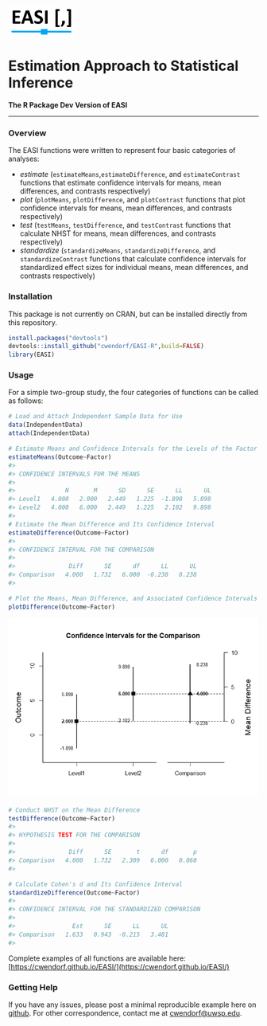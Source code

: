 <img src="logo.png" height="60px;" align="left;">

# Estimation Approach to Statistical Inference
**The R Package Dev Version of EASI**

---

### Overview

The EASI functions were written to represent four basic categories of analyses:

- _estimate_ (`estimateMeans`,`estimateDifference`, and `estimateContrast` functions that estimate confidence intervals for means, mean differences, and contrasts respectively)
- _plot_ (`plotMeans`, `plotDifference`, and `plotContrast` functions that plot confidence intervals for means, mean differences, and contrasts respectively)
- _test_ (`testMeans`, `testDifference`, and `testContrast` functions that calculate NHST for means, mean differences, and contrasts respectively)
- _standardize_ (`standardizeMeans`, `standardizeDifference`, and `standardizeContrast` functions that calculate confidence intervals for standardized effect sizes for individual means, mean differences, and contrasts respectively)

### Installation

This package is not currently on CRAN, but can be installed directly from this repository.

``` r
install.packages("devtools")
devtools::install_github("cwendorf/EASI-R",build=FALSE)
library(EASI)
```

### Usage

For a simple two-group study, the four categories of functions can be called as follows:

```r
# Load and Attach Independent Sample Data for Use
data(IndependentData)
attach(IndependentData)
```

```r
# Estimate Means and Confidence Intervals for the Levels of the Factor
estimateMeans(Outcome~Factor)
#> 
#> CONFIDENCE INTERVALS FOR THE MEANS
#> 
#>              N       M      SD      SE      LL      UL
#> Level1   4.000   2.000   2.449   1.225  -1.898   5.898
#> Level2   4.000   6.000   2.449   1.225   2.102   9.898
#> 
# Estimate the Mean Difference and Its Confidence Interval
estimateDifference(Outcome~Factor)
#> 
#> CONFIDENCE INTERVAL FOR THE COMPARISON
#> 
#>               Diff      SE      df      LL      UL
#> Comparison   4.000   1.732   6.000  -0.238   8.238
#> 
```

```r
# Plot the Means, Mean Difference, and Associated Confidence Intervals
plotDifference(Outcome~Factor)
```
<kbd><img src="vignettes/IndependentFigure3.jpeg"></kbd>

```r
# Conduct NHST on the Mean Difference
testDifference(Outcome~Factor)
#> 
#> HYPOTHESIS TEST FOR THE COMPARISON
#> 
#>               Diff      SE       t      df       p
#> Comparison   4.000   1.732   2.309   6.000   0.060
#> 
```

```r
# Calculate Cohen's d and Its Confidence Interval
standardizeDifference(Outcome~Factor)
#> 
#> CONFIDENCE INTERVAL FOR THE STANDARDIZED COMPARISON
#> 
#>                Est      SE      LL      UL
#> Comparison   1.633   0.943  -0.215   3.481
#> 
```

Complete examples of all functions are available here:  
[https://cwendorf.github.io/EASI/](https://cwendorf.github.io/EASI/)

### Getting Help

If you have any issues, please post a minimal reproducible example here on [github](https://github.com/cwendorf/EASI-R/issues). For other correspondence, contact me at [cwendorf@uwsp.edu](mailto:cwendorf@uwsp.edu).
